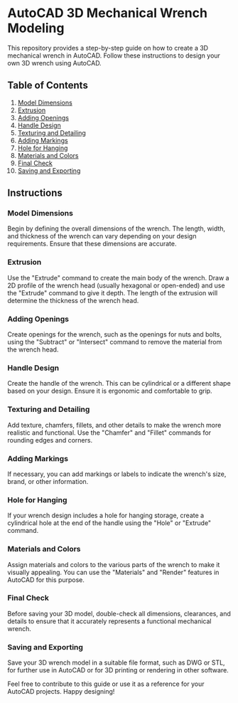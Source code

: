 # AutoCAD 3D Mechanical Wrench Modeling

This repository provides a step-by-step guide on how to create a 3D mechanical wrench in AutoCAD. Follow these instructions to design your own 3D wrench using AutoCAD.

## Table of Contents

1. [Model Dimensions](#model-dimensions)
2. [Extrusion](#extrusion)
3. [Adding Openings](#adding-openings)
4. [Handle Design](#handle-design)
5. [Texturing and Detailing](#texturing-and-detailing)
6. [Adding Markings](#adding-markings)
7. [Hole for Hanging](#hole-for-hanging)
8. [Materials and Colors](#materials-and-colors)
9. [Final Check](#final-check)
10. [Saving and Exporting](#saving-and-exporting)

## Instructions

### Model Dimensions

Begin by defining the overall dimensions of the wrench. The length, width, and thickness of the wrench can vary depending on your design requirements. Ensure that these dimensions are accurate.

### Extrusion

Use the "Extrude" command to create the main body of the wrench. Draw a 2D profile of the wrench head (usually hexagonal or open-ended) and use the "Extrude" command to give it depth. The length of the extrusion will determine the thickness of the wrench head.

### Adding Openings

Create openings for the wrench, such as the openings for nuts and bolts, using the "Subtract" or "Intersect" command to remove the material from the wrench head.

### Handle Design

Create the handle of the wrench. This can be cylindrical or a different shape based on your design. Ensure it is ergonomic and comfortable to grip.

### Texturing and Detailing

Add texture, chamfers, fillets, and other details to make the wrench more realistic and functional. Use the "Chamfer" and "Fillet" commands for rounding edges and corners.

### Adding Markings

If necessary, you can add markings or labels to indicate the wrench's size, brand, or other information.

### Hole for Hanging

If your wrench design includes a hole for hanging storage, create a cylindrical hole at the end of the handle using the "Hole" or "Extrude" command.

### Materials and Colors

Assign materials and colors to the various parts of the wrench to make it visually appealing. You can use the "Materials" and "Render" features in AutoCAD for this purpose.

### Final Check

Before saving your 3D model, double-check all dimensions, clearances, and details to ensure that it accurately represents a functional mechanical wrench.

### Saving and Exporting

Save your 3D wrench model in a suitable file format, such as DWG or STL, for further use in AutoCAD or for 3D printing or rendering in other software.

Feel free to contribute to this guide or use it as a reference for your AutoCAD projects. Happy designing!
